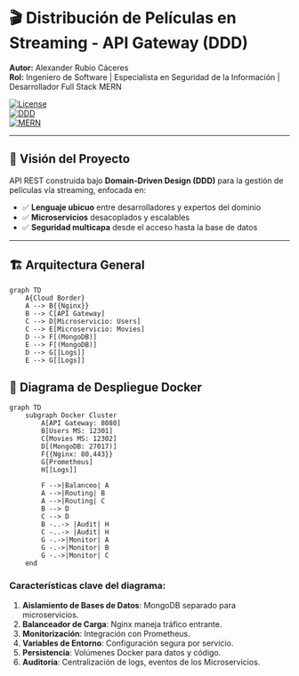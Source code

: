 # 🎬 Distribución de Películas en Streaming - API Gateway (DDD)

**Autor:** Alexander Rubio Cáceres  
**Rol:** Ingeniero de Software | Especialista en Seguridad de la Información | Desarrollador Full Stack MERN  

[![License](https://img.shields.io/badge/License-MIT-blue.svg)](LICENSE)  
[![DDD](https://img.shields.io/badge/Architecture-Domain%20Driven%20Design-orange)](https://domainlanguage.com/ddd/)  
[![MERN](https://img.shields.io/badge/Stack-MERN-9cf)](https://www.mongodb.com/mern-stack)

---

## 📌 Visión del Proyecto

API REST construida bajo **Domain-Driven Design (DDD)** para la gestión de películas vía streaming, enfocada en:

- ✅ **Lenguaje ubicuo** entre desarrolladores y expertos del dominio  
- ✅ **Microservicios** desacoplados y escalables  
- ✅ **Seguridad multicapa** desde el acceso hasta la base de datos

---

## 🏗️ Arquitectura General

```mermaid
graph TD
    A{Cloud Border}
    A --> B{{Nginx}}
    B --> C[API Gateway]
    C --> D[Microservicio: Users]
    C --> E[Microservicio: Movies]
    D --> F[(MongoDB)]
    E --> F[(MongoDB)]
    D --> G[[Logs]]
    E --> G[[Logs]]
```

## 🐳 Diagrama de Despliegue Docker

```mermaid
graph TD
    subgraph Docker Cluster
        A[API Gateway: 8080]
        B[Users MS: 12301]
        C[Movies MS: 12302]
        D[(MongoDB: 27017)]
        F{{Nginx: 80,443}}
        G[Prometheus]
        H[[Logs]]
        
        F -->|Balanceo| A
        A -->|Routing| B
        A -->|Routing| C
        B --> D
        C --> D
        B -..-> |Audit| H
        C -..-> |Audit| H
        G -.->|Monitor| A
        G -.->|Monitor| B
        G -.->|Monitor| C
    end
```

### Características clave del diagrama:
1. **Aislamiento de Bases de Datos**: MongoDB separado para microservicios.
2. **Balanceador de Carga**: Nginx maneja tráfico entrante.
3. **Monitorización**: Integración con Prometheus.
4. **Variables de Entorno**: Configuración segura por servicio.
5. **Persistencia**: Volúmenes Docker para datos y código.
6. **Auditoría**: Centralización de logs, eventos de los Microservicios.